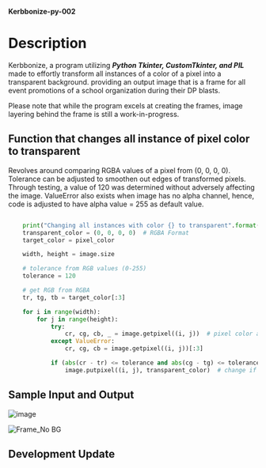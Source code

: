 **Kerbbonize-py-002**

# Description
Kerbbonize, a program utilizing ***Python Tkinter, CustomTkinter, and PIL*** made to effortly transform all instances of a color of a pixel into a transparent background. providing an output image that is a frame for all event promotions of a school organization during their DP blasts. 

Please note that while the program excels at creating the frames, image layering behind the frame is still a work-in-progress. 

## Function that changes all instance of pixel color to transparent
Revolves around comparing RGBA values of a pixel from (0, 0, 0, 0). Tolerance can be adjusted to smoothen out edges of transformed pixels. Through testing, a value of 120 was determined without adversely affecting the image. ValueError also exists when image has no alpha channel, hence, code is adjusted to have alpha value = 255 as default value.

```python

    print("Changing all instances with color {} to transparent".format(pixel_color))
    transparent_color = (0, 0, 0, 0)  # RGBA Format
    target_color = pixel_color

    width, height = image.size

    # tolerance from RGB values (0-255)
    tolerance = 120

    # get RGB from RGBA
    tr, tg, tb = target_color[:3]

    for i in range(width):
        for j in range(height):
            try:
                cr, cg, cb, _ = image.getpixel((i, j))  # pixel color at (i, j) with format RGBA
            except ValueError:
                cr, cg, cb = image.getpixel((i, j))[:3]

            if (abs(cr - tr) <= tolerance and abs(cg - tg) <= tolerance and abs(cb - tb) <= tolerance):
                image.putpixel((i, j), transparent_color)  # change if pixel color is within tolerance
```
## Sample Input and Output
![image](https://github.com/kerbs001/Kerbbonize-py-002/assets/155122597/a69e24e5-071a-4ade-bbd6-00751628c4e8)

![Frame_No BG](https://github.com/kerbs001/Kerbbonize-py-002/assets/155122597/45b798a7-8be3-4b50-a669-b3c4683c7998)

## Development Update

